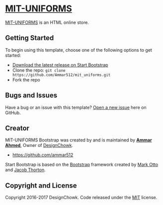 # [MIT-UNIFORMS](https://github.com/Ammar512/mit_uniforms)

[MIT-UNIFORMS](https://github.com/Ammar512/mit_uniforms) is an HTML online store.

## Getting Started

To begin using this template, choose one of the following options to get started:
* [Download the latest release on Start Bootstrap](https://github.com/Ammar512/mit_uniforms/)
* Clone the repo: `git clone https://github.com/Ammar512/mit_uniforms.git`
* Fork the repo

## Bugs and Issues

Have a bug or an issue with this template? [Open a new issue](https://github.com/Ammar512/mit_uniforms/issues) here on GitHub.

## Creator

MIT-UNIFORMS Bootstrap was created by and is maintained by **[Ammar Ahmed](http://davidmiller.io/)**, Owner of [DesignChowk](http://designchowk.co/).

* https://github.com/ammar512

Start Bootstrap is based on the [Bootstrap](http://getbootstrap.com/) framework created by [Mark Otto](https://twitter.com/mdo) and [Jacob Thorton](https://twitter.com/fat).

## Copyright and License

Copyright 2016-2017 DesignChowk. Code released under the [MIT](https://github.com/Ammar512/mit_uniforms/blob/master/LICENSE) license.